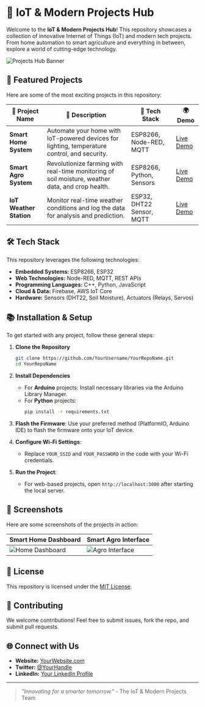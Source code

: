 # 📡 IoT & Modern Projects Hub

Welcome to the **IoT & Modern Projects Hub**! This repository showcases a collection of innovative Internet of Things (IoT) and modern tech projects. From home automation to smart agriculture and everything in between, explore a world of cutting-edge technology.

![Projects Hub Banner](https://via.placeholder.com/1000x300.png?text=IoT+Projects+Hub) <!-- Replace with your image URL -->

## 🚀 Featured Projects

Here are some of the most exciting projects in this repository:

| 🌟 Project Name     | 📖 Description | 🚀 Tech Stack    | 🌍 Demo  |
|---------------------|----------------|------------------|---------|
| **Smart Home System**  | Automate your home with IoT-powered devices for lighting, temperature control, and security. | ESP8266, Node-RED, MQTT | [Live Demo](#) |
| **Smart Agro System**  | Revolutionize farming with real-time monitoring of soil moisture, weather data, and crop health. | ESP8266, Python, Sensors | [Live Demo](#) |
| **IoT Weather Station**| Monitor real-time weather conditions and log the data for analysis and prediction. | ESP32, DHT22 Sensor, MQTT | [Live Demo](#) |

## 🛠️ Tech Stack

This repository leverages the following technologies:

- **Embedded Systems:** ESP8266, ESP32
- **Web Technologies:** Node-RED, MQTT, REST APIs
- **Programming Languages:** C++, Python, JavaScript
- **Cloud & Data:** Firebase, AWS IoT Core
- **Hardware:** Sensors (DHT22, Soil Moisture), Actuators (Relays, Servos)

## 📚 Installation & Setup

To get started with any project, follow these general steps:

1. **Clone the Repository**
    ```bash
    git clone https://github.com/YourUsername/YourRepoName.git
    cd YourRepoName
    ```

2. **Install Dependencies**
    - For **Arduino** projects: Install necessary libraries via the Arduino Library Manager.
    - For **Python** projects:
      ```bash
      pip install -r requirements.txt
      ```

3. **Flash the Firmware**: Use your preferred method (PlatformIO, Arduino IDE) to flash the firmware onto your IoT device.

4. **Configure Wi-Fi Settings**:
    - Replace `YOUR_SSID` and `YOUR_PASSWORD` in the code with your Wi-Fi credentials.

5. **Run the Project**:
    - For web-based projects, open `http://localhost:3000` after starting the local server.

## 📸 Screenshots

Here are some screenshots of the projects in action:

| Smart Home Dashboard      | Smart Agro Interface |
|---------------------------|----------------------|
| ![Home Dashboard](https://via.placeholder.com/400x300.png) | ![Agro Interface](https://via.placeholder.com/400x300.png) |

## 📝 License

This repository is licensed under the [MIT License](LICENSE).

## 🤝 Contributing

We welcome contributions! Feel free to submit issues, fork the repo, and submit pull requests.

## 🌐 Connect with Us

- **Website:** [YourWebsite.com](https://yourwebsite.com)
- **Twitter:** [@YourHandle](https://twitter.com/YourHandle)
- **LinkedIn:** [Your LinkedIn Profile](https://linkedin.com/in/YourProfile)

---

> _"Innovating for a smarter tomorrow."_ - The IoT & Modern Projects Team
